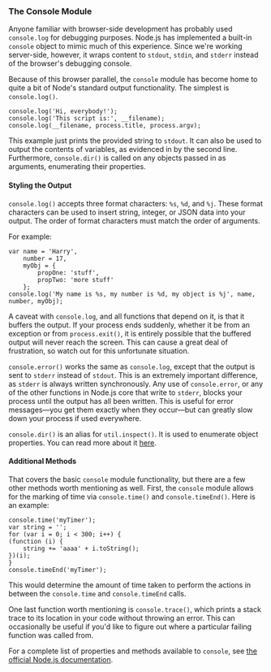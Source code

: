 ### The Console Module

Anyone familiar with browser-side development has probably used `console.log` for debugging purposes. Node.js has implemented a built-in `console` object to mimic much of this experience.  Since we're working server-side, however, it wraps content to `stdout`, `stdin`, and `stderr` instead of the browser's debugging console.

Because of this browser parallel, the `console` module has become home to quite a bit of Node's standard output functionality. The simplest is `console.log()`.

    console.log('Hi, everybody!');
    console.log('This script is:', __filename);
    console.log(__filename, process.title, process.argv);

This example just prints the provided string to `stdout`.  It can also be used to output the contents of variables, as evidenced in by the second line. Furthermore, `console.dir()` is called on any objects passed in as arguments, enumerating their properties.

#### Styling the Output

`console.log()` accepts three format characters: `%s`, `%d`, and `%j`. These format characters can be used to insert string, integer, or JSON data into your output. The order of format characters must match the order of arguments.

For example:

    var name = 'Harry',
        number = 17,
        myObj = {
            propOne: 'stuff',
            propTwo: 'more stuff'
        };
    console.log('My name is %s, my number is %d, my object is %j', name, number, myObj);

A caveat with `console.log`, and all functions that depend on it, is that it buffers the output. If your process ends suddenly, whether it be from an exception or from `process.exit()`, it is entirely possible that the buffered output will never reach the screen. This can cause a great deal of frustration, so watch out for this unfortunate situation.

`console.error()` works the same as `console.log`, except that the output is sent to `stderr` instead of `stdout`.  This is an extremely important difference, as `stderr` is always written synchronously.  Any use of `console.error`, or any of the other functions in Node.js core that write to `stderr`, blocks your process until the output has all been written.  This is useful for error messages&mdash;you get them exactly when they occur&mdash;but can greatly slow down your process if used everywhere.

`console.dir()` is an alias for `util.inspect()`. It is used to enumerate object properties. You can read more about it [here](#how-to-use-util-inspect).

#### Additional Methods

That covers the basic `console` module functionality, but there are a few other methods worth mentioning as well. First, the `console` module allows for the marking of time via `console.time()` and `console.timeEnd()`.  Here is an example:

    console.time('myTimer');
    var string = '';
    for (var i = 0; i < 300; i++) {
    (function (i) {
        string += 'aaaa' + i.toString();
    })(i);
    }
    console.timeEnd('myTimer');

This would determine the amount of time taken to perform the actions in between the `console.time` and `console.timeEnd` calls.

One last function worth mentioning is `console.trace()`, which prints a stack trace to its location in your code without throwing an error.  This can occasionally be useful if you'd like to figure out where a particular failing function was called from.

For a complete list of properties and methods available to `console`, see [the official Node.js documentation](http://nodejs.org/docs/latest/api/stdio.html).
